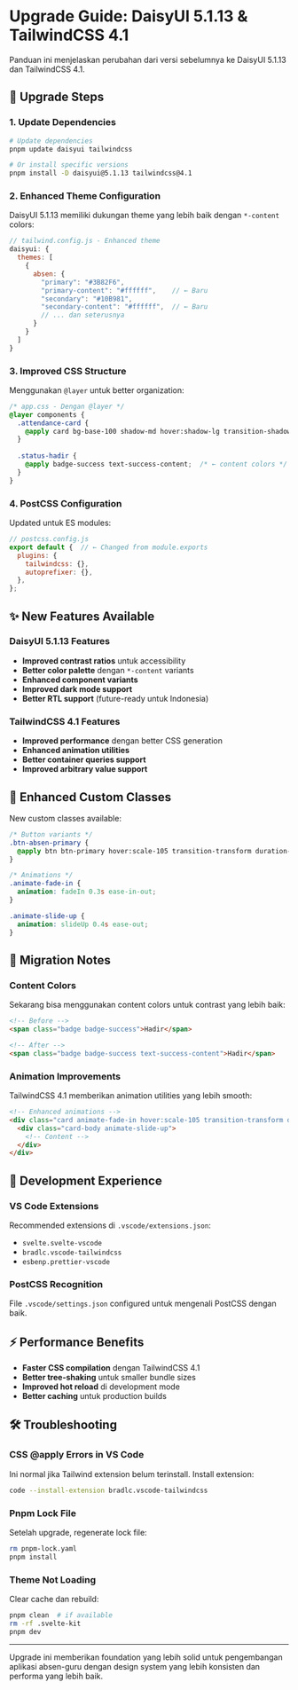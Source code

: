 # Upgrade Guide: DaisyUI 5.1.13 & TailwindCSS 4.1

Panduan ini menjelaskan perubahan dari versi sebelumnya ke DaisyUI 5.1.13 dan TailwindCSS 4.1.

## 🚀 Upgrade Steps

### 1. Update Dependencies
```bash
# Update dependencies
pnpm update daisyui tailwindcss

# Or install specific versions
pnpm install -D daisyui@5.1.13 tailwindcss@4.1
```

### 2. Enhanced Theme Configuration
DaisyUI 5.1.13 memiliki dukungan theme yang lebih baik dengan `*-content` colors:

```js
// tailwind.config.js - Enhanced theme
daisyui: {
  themes: [
    {
      absen: {
        "primary": "#3B82F6",
        "primary-content": "#ffffff",    // ← Baru
        "secondary": "#10B981", 
        "secondary-content": "#ffffff",  // ← Baru
        // ... dan seterusnya
      }
    }
  ]
}
```

### 3. Improved CSS Structure
Menggunakan `@layer` untuk better organization:

```css
/* app.css - Dengan @layer */
@layer components {
  .attendance-card {
    @apply card bg-base-100 shadow-md hover:shadow-lg transition-shadow duration-200;
  }
  
  .status-hadir {
    @apply badge-success text-success-content;  /* ← content colors */
  }
}
```

### 4. PostCSS Configuration
Updated untuk ES modules:

```js
// postcss.config.js
export default {  // ← Changed from module.exports
  plugins: {
    tailwindcss: {},
    autoprefixer: {},
  },
};
```

## ✨ New Features Available

### DaisyUI 5.1.13 Features
- **Improved contrast ratios** untuk accessibility
- **Better color palette** dengan `*-content` variants
- **Enhanced component variants** 
- **Improved dark mode support**
- **Better RTL support** (future-ready untuk Indonesia)

### TailwindCSS 4.1 Features
- **Improved performance** dengan better CSS generation
- **Enhanced animation utilities**
- **Better container queries support**
- **Improved arbitrary value support**

## 🎨 Enhanced Custom Classes

New custom classes available:

```css
/* Button variants */
.btn-absen-primary {
  @apply btn btn-primary hover:scale-105 transition-transform duration-200;
}

/* Animations */
.animate-fade-in {
  animation: fadeIn 0.3s ease-in-out;
}

.animate-slide-up {
  animation: slideUp 0.4s ease-out;
}
```

## 📝 Migration Notes

### Content Colors
Sekarang bisa menggunakan content colors untuk contrast yang lebih baik:

```html
<!-- Before -->
<span class="badge badge-success">Hadir</span>

<!-- After -->
<span class="badge badge-success text-success-content">Hadir</span>
```

### Animation Improvements
TailwindCSS 4.1 memberikan animation utilities yang lebih smooth:

```html
<!-- Enhanced animations -->
<div class="card animate-fade-in hover:scale-105 transition-transform duration-200">
  <div class="card-body animate-slide-up">
    <!-- Content -->
  </div>
</div>
```

## 🔧 Development Experience

### VS Code Extensions
Recommended extensions di `.vscode/extensions.json`:
- `svelte.svelte-vscode`
- `bradlc.vscode-tailwindcss`
- `esbenp.prettier-vscode`

### PostCSS Recognition
File `.vscode/settings.json` configured untuk mengenali PostCSS dengan baik.

## ⚡ Performance Benefits

- **Faster CSS compilation** dengan TailwindCSS 4.1
- **Better tree-shaking** untuk smaller bundle sizes
- **Improved hot reload** di development mode
- **Better caching** untuk production builds

## 🛠️ Troubleshooting

### CSS @apply Errors in VS Code
Ini normal jika Tailwind extension belum terinstall. Install extension:
```bash
code --install-extension bradlc.vscode-tailwindcss
```

### Pnpm Lock File
Setelah upgrade, regenerate lock file:
```bash
rm pnpm-lock.yaml
pnpm install
```

### Theme Not Loading
Clear cache dan rebuild:
```bash
pnpm clean  # if available
rm -rf .svelte-kit
pnpm dev
```

---

Upgrade ini memberikan foundation yang lebih solid untuk pengembangan aplikasi absen-guru dengan design system yang lebih konsisten dan performa yang lebih baik.